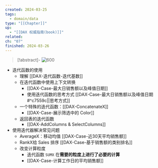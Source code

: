 ```yaml
---
created: 2024-03-25
tags:
  - domain/data
type: "[[Chapter]]"
up:
  - "[[DAX 权威指南(book)]]"
related: 
ch: "07"
finished: 2024-03-26
---
```

> [!abstract]-
> ![600](https://s1.vika.cn/space/2024/03/25/bb2ac18a15654b3d9c54df35c20528f0)



- 迭代函数的使用
	- 理解 [[DAX-迭代函数-迭代基数]]
	- 在迭代函数中使用上下文转换
		- [[DAX-Case-最大日销售额以及峰值日期]]
		- 使用迭代函数的思考方式 [[DAX-Case-最大日销售额以及峰值日期#^c7559c||思考方式]]
	- 一个特殊的迭代函数：[[DAX-ConcatenateX]]
		- [[DAX-Case-展示筛选中的 Color]]
	- 返回表的迭代函数
		- [[DAX-AddColumns & SelectColumns]]
- 使用迭代器解决常见问题
	- AverageX：移动均值 [[DAX-Case-近30天平均销售额]]
	- RankX给 Sales 排序 [[DAX-Case-基于销售额的类别排名]]
	- 改变计算粒度 
		- 迭代函数 `SUMX` 在**需要的粒度上进行了必要的计算**
		- [[DAX-Case-计算工作日的平均销售额]]

